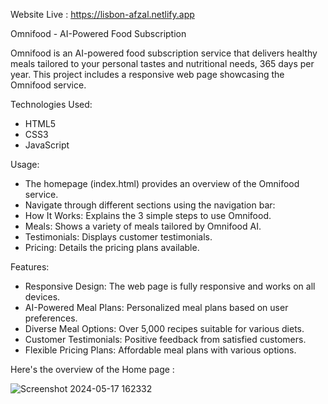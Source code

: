 Website Live : https://lisbon-afzal.netlify.app

Omnifood - AI-Powered Food Subscription

Omnifood is an AI-powered food subscription service that delivers healthy meals tailored to your personal tastes and nutritional needs, 365 days per year. This project includes a responsive web page showcasing the Omnifood service.

Technologies Used:
- HTML5
- CSS3
- JavaScript

Usage:
- The homepage (index.html) provides an overview of the Omnifood service.
- Navigate through different sections using the navigation bar:
- How It Works: Explains the 3 simple steps to use Omnifood.
- Meals: Shows a variety of meals tailored by Omnifood AI.
- Testimonials: Displays customer testimonials.
- Pricing: Details the pricing plans available.
  
Features:
- Responsive Design: The web page is fully responsive and works on all devices.
- AI-Powered Meal Plans: Personalized meal plans based on user preferences.
- Diverse Meal Options: Over 5,000 recipes suitable for various diets.
- Customer Testimonials: Positive feedback from satisfied customers.
- Flexible Pricing Plans: Affordable meal plans with various options.

Here's the overview of the Home page :

  ![Screenshot 2024-05-17 162332](https://github.com/Afzal-24/Web-Application/assets/157290678/422f2443-e8cf-4f76-99ce-c598c2ce0abd)

